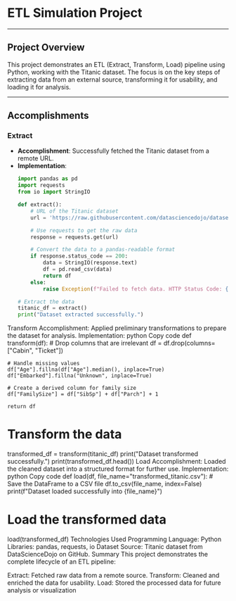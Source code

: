 # ETL Simulation Project

---

## Project Overview
This project demonstrates an ETL (Extract, Transform, Load) pipeline using Python, working with the Titanic dataset. The focus is on the key steps of extracting data from an external source, transforming it for usability, and loading it for analysis.

---

## Accomplishments

### **Extract**
- **Accomplishment**: Successfully fetched the Titanic dataset from a remote URL.
- **Implementation**:
  ```python
  import pandas as pd
  import requests
  from io import StringIO

  def extract():
      # URL of the Titanic dataset
      url = 'https://raw.githubusercontent.com/datasciencedojo/datasets/master/titanic.csv'

      # Use requests to get the raw data
      response = requests.get(url)

      # Convert the data to a pandas-readable format
      if response.status_code == 200:
          data = StringIO(response.text)
          df = pd.read_csv(data)
          return df
      else:
          raise Exception(f"Failed to fetch data. HTTP Status Code: {response.status_code}")

  # Extract the data
  titanic_df = extract()
  print("Dataset extracted successfully.")

Transform
Accomplishment: Applied preliminary transformations to prepare the dataset for analysis.
Implementation:
python
Copy code
def transform(df):
    # Drop columns that are irrelevant
    df = df.drop(columns=["Cabin", "Ticket"])

    # Handle missing values
    df["Age"].fillna(df["Age"].median(), inplace=True)
    df["Embarked"].fillna("Unknown", inplace=True)

    # Create a derived column for family size
    df["FamilySize"] = df["SibSp"] + df["Parch"] + 1

    return df

# Transform the data
transformed_df = transform(titanic_df)
print("Dataset transformed successfully.")
print(transformed_df.head())
Load
Accomplishment: Loaded the cleaned dataset into a structured format for further use.
Implementation:
python
Copy code
def load(df, file_name="transformed_titanic.csv"):
    # Save the DataFrame to a CSV file
    df.to_csv(file_name, index=False)
    print(f"Dataset loaded successfully into {file_name}")

# Load the transformed data
load(transformed_df)
Technologies Used
Programming Language: Python
Libraries: pandas, requests, io
Dataset Source: Titanic dataset from DataScienceDojo on GitHub.
Summary
This project demonstrates the complete lifecycle of an ETL pipeline:

Extract: Fetched raw data from a remote source.
Transform: Cleaned and enriched the data for usability.
Load: Stored the processed data for future analysis or visualization
